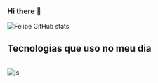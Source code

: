 ### Hi there 👋

![Felipe GitHub stats](https://github-readme-stats.vercel.app/api?username=FelipebJaques&show_icons=true&theme=merko)

## Tecnologias que uso no meu dia 

<div style="display: inline_block"></br>
  <img aling="center" alt="js" src="https://img.shields.io/badge/JavaScript-F7DF1E?style=for-the-badge&logo=javascript&logoColor=black">
</div></br>
